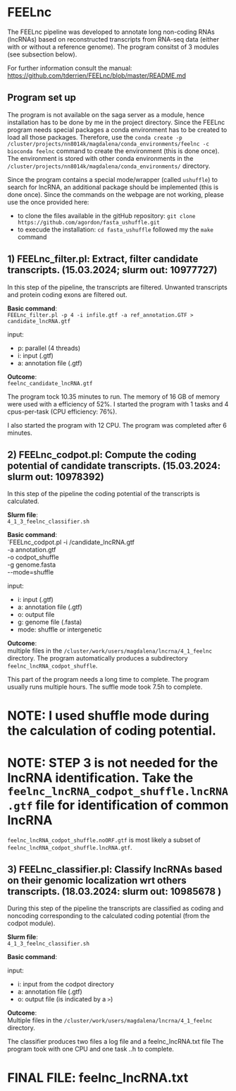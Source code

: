 # FEELnc 
The FEELnc pipeline was developed to annotate long non-coding RNAs (lncRNAs) based on reconstructed transcripts from RNA-seq data (either with or without a reference genome). The program consitst of 3 modules (see subsection below). 

For further information consult the manual: https://github.com/tderrien/FEELnc/blob/master/README.md

## Program set up 
The program is not available on the saga server as a module, hence installation has to be done by me in the project directory. Since the FEELnc program needs special packages a conda environment has to be created to load all those packages. Therefore, use the `conda create -p /cluster/projects/nn8014k/magdalena/conda_environments/feelnc -c bioconda feelnc` command to create the environment (this is done once). The environment is stored with other conda environments in the `/cluster/projects/nn8014k/magdalena/conda_environments/` directory. 

Since the program contains a special mode/wrapper (called `ushuffle`) to search for lncRNA, an additional package should be implemented (this is done once). Since the commands on the webpage are not working, please use the once provided here: 
- to clone the files available in the gitHub repository: `git clone https://github.com/agordon/fasta_ushuffle.git`
- to execude the installation: `cd fasta_ushuffle` followed my the `make` command 


## 1) FEELnc_filter.pl: Extract, filter candidate transcripts. (15.03.2024; slurm out: 10977727)
In this step of the pipeline, the transcripts are filtered. Unwanted transcripts and protein coding exons are filtered out. 

**Basic command**:  
`FEELnc_filter.pl -p 4 -i infile.gtf -a ref_annotation.GTF > candidate_lncRNA.gtf` 

input: 
- p: parallel (4 threads) 
- i: input (.gtf)
- a: annotation file (.gtf) 

**Outcome**:  
`feelnc_candidate_lncRNA.gtf` 

The program tock 10.35 minutes to run. The memory of 16 GB of memory were used with a efficiency of 52%. I started the program with 1 tasks and 4 cpus-per-task (CPU efficiency: 76%). 

I also started the program with 12 CPU. The program was completed after 6 minutes. 


## 2) FEELnc_codpot.pl: Compute the coding potential of candidate transcripts. (15.03.2024: slurm out: 10978392)
In this step of the pipeline the coding potential of the transcripts is calculated. 

**Slurm file**:  
`4_1_3_feelnc_classifier.sh`

**Basic command**:  
`FEELnc_codpot.pl -i /candidate_lncRNA.gtf \
-a annotation.gtf \
-o codpot_shuffle \
-g genome.fasta \
--mode=shuffle

input: 
- i: input (.gtf)
- a: annotation file (.gtf) 
- o: output file 
- g: genome file (.fasta) 
- mode: shuffle or intergenetic

**Outcome**:  
multiple files in the `/cluster/work/users/magdalena/lncrna/4_1_feelnc` directory. The program automatically produces a subdirectory `feelnc_lncRNA_codpot_shuffle`. 

This part of the program needs a long time to complete. The program usually runs multiple hours. The suffle mode took 7.5h to complete. 

# NOTE: I used shuffle mode during the calculation of coding potential. 

# NOTE: STEP 3 is not needed for the lncRNA identification. Take the `feelnc_lncRNA_codpot_shuffle.lncRNA.gtf` file for identification of common lncRNA 

`feelnc_lncRNA_codpot_shuffle.noORF.gtf` is most likely a subset of `feelnc_lncRNA_codpot_shuffle.lncRNA.gtf`. 









## 3) FEELnc_classifier.pl: Classify lncRNAs based on their genomic localization wrt others transcripts. (18.03.2024: slurm out:  10985678 )
During this step of the pipeline the transcripts are classified as coding and noncoding corresponding to the calculated coding potential (from the codpot module). 

**Slurm file**:  
`4_1_3_feelnc_classifier.sh`

**Basic command**:  

input: 
- i: input from the codpot directory
- a: annotation file (.gtf) 
- o: output file (is indicated by a `>`)


**Outcome**:  
Multiple files in the `/cluster/work/users/magdalena/lncrna/4_1_feelnc` directory. 

The classifier produces two files a log file and a feelnc_lncRNA.txt file 
The program took with one CPU and one task ..h to complete. 


# FINAL FILE: feelnc_lncRNA.txt

